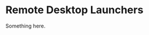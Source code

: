 [title]: # (Remote Desktop Launchers)
[tags]: # (XXX)
[priority]: # (4727)
# Remote Desktop Launchers
Something here.
